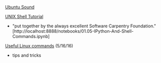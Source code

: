 [Ubuntu Sound](https://wiki.ubuntu.com/Sound)

[UNIX Shell Tutorial](http://swcarpentry.github.io/shell-novice/)
* "put together by the always excellent Software Carpentry Foundation." [http://localhost:8888/notebooks/01.05-IPython-And-Shell-Commands.ipynb]

[Useful Linux commands](http://www.commandlinefu.com/commands/browse/sort-by-votes) (5/16/16)
* tips and tricks